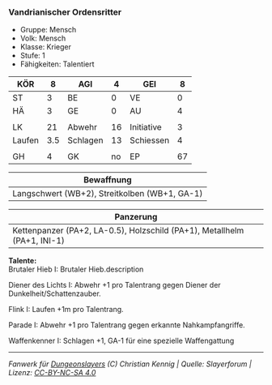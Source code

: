 ### Vandrianischer Ordensritter  
- Gruppe: Mensch  
- Volk: Mensch  
- Klasse: Krieger  
- Stufe: 1  
- Fähigkeiten: Talentiert  


| KÖR | 8 | AGI | 4 | GEI | 8 |
| --- | --- | --- | --- | --- | --- |
| ST | 3 | BE | 0 | VE | 0 |
| HÄ | 3 | GE | 0 | AU | 4 |
|  |  |  |  |  |  |
| LK | 21 | Abwehr | 16 | Initiative | 3 |
| Laufen | 3.5 | Schlagen | 13 | Schiessen | 4 |
|  |  |  |  |  |  |
| GH | 4 | GK | no | EP | 67 |


| Bewaffnung |
| --- |
| Langschwert (WB+2), Streitkolben (WB+1, GA-1) |


| Panzerung |
| --- |
| Kettenpanzer (PA+2, LA-0.5), Holzschild (PA+1), Metallhelm (PA+1, INI-1) |


**Talente:**  
Brutaler Hieb I: Brutaler Hieb.description

Diener des Lichts I: Abwehr +1 pro Talentrang gegen Diener der Dunkelheit/Schattenzauber.

Flink I: Laufen +1m pro Talentrang.

Parade I: Abwehr +1 pro Talentrang gegen erkannte Nahkampfangriffe.

Waffenkenner I: Schlagen +1, GA-1 für eine spezielle Waffengattung





___
*Fanwerk für [Dungeonslayers](https://www.dungeonslayers.net/) (C) Christian Kennig | Quelle: Slayerforum | Lizenz: [CC-BY-NC-SA 4.0](https://creativecommons.org/licenses/by-nc-sa/4.0/deed.de)*